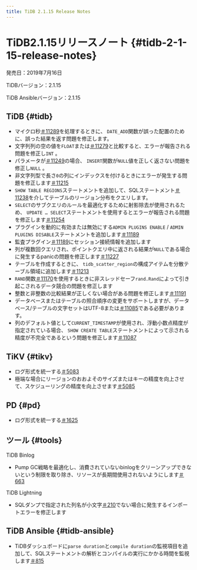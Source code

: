 ```yaml
---
title: TiDB 2.1.15 Release Notes
---
```


# TiDB2.1.15リリースノート {#tidb-2-1-15-release-notes}

発売日：2019年7月16日

TiDBバージョン：2.1.15

TiDB Ansibleバージョン：2.1.15

## TiDB {#tidb}

-   マイクロ秒[＃11289](https://github.com/pingcap/tidb/pull/11289)を処理するときに、 `DATE_ADD`関数が誤った配置のために、誤った結果を返す問題を修正します。
-   文字列列の空の値を`FLOAT`または[＃11279](https://github.com/pingcap/tidb/pull/11279)と比較すると、エラーが報告される問題を修正し`INT` 。
-   パラメータが[＃11249](https://github.com/pingcap/tidb/pull/11249)の場合、 `INSERT`関数が`NULL`値を正しく返さない問題を修正し`NULL` 。
-   非文字列型で長さ`0`の列にインデックスを付けるときにエラーが発生する問題を修正します[＃11215](https://github.com/pingcap/tidb/pull/11215)
-   `SHOW TABLE REGIONS`ステートメントを追加して、SQLステートメント[＃11238](https://github.com/pingcap/tidb/pull/11238)を介してテーブルのリージョン分布をクエリします。
-   `SELECT`のサブクエリのルールを最適化するために射影除去が使用されるため、 `UPDATE … SELECT`ステートメントを使用するとエラーが報告される問題を修正します[＃11254](https://github.com/pingcap/tidb/pull/11254)
-   プラグインを動的に有効または無効にする`ADMIN PLUGINS ENABLE` / `ADMIN PLUGINS DISABLE`ステートメントを追加します[＃11189](https://github.com/pingcap/tidb/pull/11189)
-   監査プラグイン[＃11189](https://github.com/pingcap/tidb/pull/11189)にセッション接続情報を追加します
-   列が複数回クエリされ、ポイントクエリ中に返される結果が`NULL`である場合に発生するpanicの問題を修正します[＃11227](https://github.com/pingcap/tidb/pull/11227)
-   テーブルを作成するときに、 `tidb_scatter_region`の構成アイテムを分散テーブル領域に追加します[＃11213](https://github.com/pingcap/tidb/pull/11213)
-   `RAND`関数[＃11170](https://github.com/pingcap/tidb/pull/11170)を使用するときに非スレッドセーフ`rand.Rand`によって引き起こされるデータ競合の問題を修正します
-   整数と非整数の比較結果が正しくない場合がある問題を修正します[＃11191](https://github.com/pingcap/tidb/pull/11191)
-   データベースまたはテーブルの照合順序の変更をサポートしますが、データベース/テーブルの文字セットはUTF-8または[＃11085](https://github.com/pingcap/tidb/pull/11085)である必要があります。
-   列のデフォルト値として`CURRENT_TIMESTAMP`が使用され、浮動小数点精度が指定されている場合、 `SHOW CREATE TABLE`ステートメントによって示される精度が不完全であるという問題を修正します[＃11087](https://github.com/pingcap/tidb/pull/11087)

## TiKV {#tikv}

-   ログ形式を統一する[＃5083](https://github.com/tikv/tikv/pull/5083)
-   極端な場合にリージョンのおおよそのサイズまたはキーの精度を向上させて、スケジューリングの精度を向上させます[＃5085](https://github.com/tikv/tikv/pull/5085)

## PD {#pd}

-   ログ形式を統一する[＃1625](https://github.com/pingcap/pd/pull/1625)

## ツール {#tools}

TiDB Binlog

-   Pump GC戦略を最適化し、消費されていないbinlogをクリーンアップできないという制限を取り除き、リソースが長期間使用されないようにします[＃663](https://github.com/pingcap/tidb-binlog/pull/663)

TiDB Lightning

-   SQLダンプで指定された列名が小文字[＃210](https://github.com/pingcap/tidb-lightning/pull/210)でない場合に発生するインポートエラーを修正します

## TiDB Ansible {#tidb-ansible}

-   TiDBダッシュボードに`parse duration`と`compile duration`の監視項目を追加して、SQLステートメントの解析とコンパイルの実行にかかる時間を監視します[＃815](https://github.com/pingcap/tidb-ansible/pull/815)

